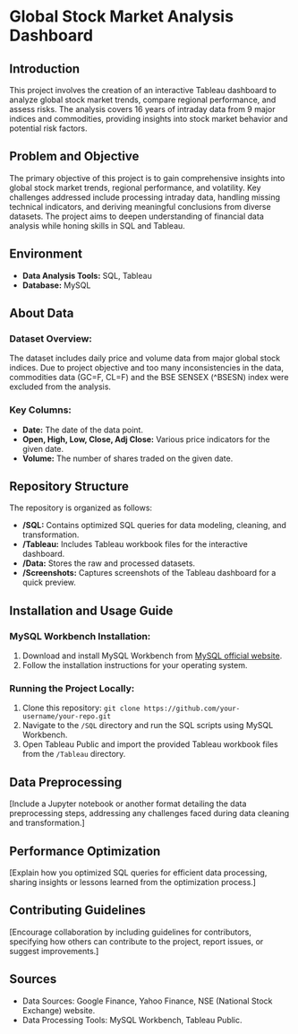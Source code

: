 # Global Stock Market Analysis Dashboard

## Introduction

This project involves the creation of an interactive Tableau dashboard to analyze global stock market trends, compare regional performance, and assess risks. The analysis covers 16 years of intraday data from 9 major indices and commodities, providing insights into stock market behavior and potential risk factors.

## Problem and Objective

The primary objective of this project is to gain comprehensive insights into global stock market trends, regional performance, and volatility. Key challenges addressed include processing intraday data, handling missing technical indicators, and deriving meaningful conclusions from diverse datasets. The project aims to deepen understanding of financial data analysis while honing skills in SQL and Tableau.

## Environment

- **Data Analysis Tools:** SQL, Tableau
- **Database:** MySQL

## About Data

### Dataset Overview:

The dataset includes daily price and volume data from major global stock indices. Due to project objective and too many inconsistencies in the data, commodities data (GC=F, CL=F) and the BSE SENSEX (^BSESN) index were excluded from the analysis.

### Key Columns:

- **Date:** The date of the data point.
- **Open, High, Low, Close, Adj Close:** Various price indicators for the given date.
- **Volume:** The number of shares traded on the given date.

## Repository Structure

The repository is organized as follows:

- **/SQL:** Contains optimized SQL queries for data modeling, cleaning, and transformation.
- **/Tableau:** Includes Tableau workbook files for the interactive dashboard.
- **/Data:** Stores the raw and processed datasets.
- **/Screenshots:** Captures screenshots of the Tableau dashboard for a quick preview.

## Installation and Usage Guide

### MySQL Workbench Installation:

1. Download and install MySQL Workbench from [MySQL official website](https://www.mysql.com/products/workbench/).
2. Follow the installation instructions for your operating system.

### Running the Project Locally:

1. Clone this repository: `git clone https://github.com/your-username/your-repo.git`
2. Navigate to the `/SQL` directory and run the SQL scripts using MySQL Workbench.
3. Open Tableau Public and import the provided Tableau workbook files from the `/Tableau` directory.

## Data Preprocessing

[Include a Jupyter notebook or another format detailing the data preprocessing steps, addressing any challenges faced during data cleaning and transformation.]

## Performance Optimization

[Explain how you optimized SQL queries for efficient data processing, sharing insights or lessons learned from the optimization process.]

## Contributing Guidelines

[Encourage collaboration by including guidelines for contributors, specifying how others can contribute to the project, report issues, or suggest improvements.]

## Sources

- Data Sources: Google Finance, Yahoo Finance, NSE (National Stock Exchange) website.
- Data Processing Tools: MySQL Workbench, Tableau Public.
